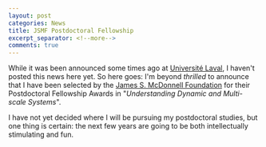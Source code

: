 ```yaml
---
layout: post
categories: News
title: JSMF Postdoctoral Fellowship
excerpt_separator: <!--more-->
comments: true
---
```


While it was been announced some times ago at [Université Laval](https://www.lefil.ulaval.ca/lunivers-complexe-de-jean-gabriel-young/), I haven't posted this news here yet. So here goes: I'm beyond _thrilled_ to announce that I have been selected by the [James S. McDonnell Foundation](https://www.jsmf.org/programs/cs/) for their Postdoctoral Fellowship Awards in "_Understanding Dynamic and Multi-scale Systems_".

I have not yet decided where I will be pursuing my postdoctoral studies, but one thing is certain: the next few years are going to be both intellectually stimulating and fun.

